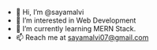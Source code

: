 - 👋 Hi, I’m @sayamalvi
- 👀 I’m interested in Web Development
- 🌱 I’m currently learning MERN Stack.
- 📫 Reach me at sayamalvi07@gmail.com

<!---
sayamalvi/sayamalvi is a ✨ special ✨ repository because its `README.md` (this file) appears on your GitHub profile.
You can click the Preview link to take a look at your changes.
--->
